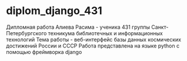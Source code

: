 # diplom_django_431
Дипломная работа Алиева Расима - ученика 431 группы Санкт-Петербургского техникума библиотечных и информационных технологий
Тема работы - веб-интерфейс базы данных космических достижений России и СССР
Работа представлена на языке python с помощью фреймворка django